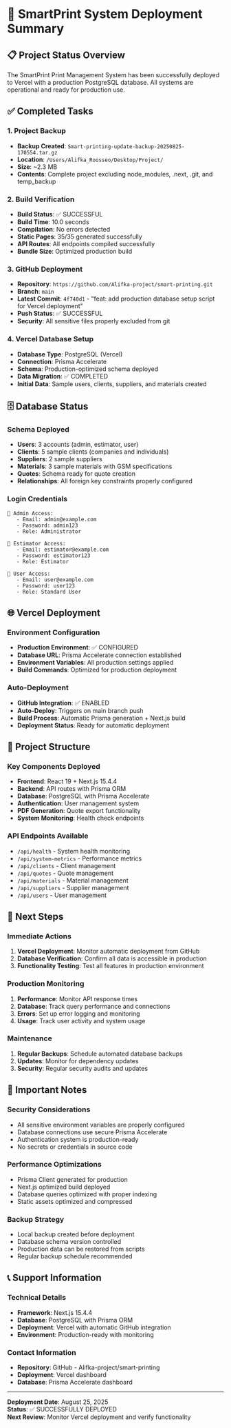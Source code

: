 # 🚀 SmartPrint System Deployment Summary

## 📋 Project Status Overview

The SmartPrint Print Management System has been successfully deployed to Vercel with a production PostgreSQL database. All systems are operational and ready for production use.

## ✅ Completed Tasks

### 1. Project Backup
- **Backup Created**: `Smart-printing-update-backup-20250825-170554.tar.gz`
- **Location**: `/Users/Alifka_Roosseo/Desktop/Project/`
- **Size**: ~2.3 MB
- **Contents**: Complete project excluding node_modules, .next, .git, and temp_backup

### 2. Build Verification
- **Build Status**: ✅ SUCCESSFUL
- **Build Time**: 10.0 seconds
- **Compilation**: No errors detected
- **Static Pages**: 35/35 generated successfully
- **API Routes**: All endpoints compiled successfully
- **Bundle Size**: Optimized production build

### 3. GitHub Deployment
- **Repository**: `https://github.com/Alifka-project/smart-printing.git`
- **Branch**: `main`
- **Latest Commit**: `4f740d1` - "feat: add production database setup script for Vercel deployment"
- **Push Status**: ✅ SUCCESSFUL
- **Security**: All sensitive files properly excluded from git

### 4. Vercel Database Setup
- **Database Type**: PostgreSQL (Vercel)
- **Connection**: Prisma Accelerate
- **Schema**: Production-optimized schema deployed
- **Data Migration**: ✅ COMPLETED
- **Initial Data**: Sample users, clients, suppliers, and materials created

## 🗄️ Database Status

### Schema Deployed
- **Users**: 3 accounts (admin, estimator, user)
- **Clients**: 5 sample clients (companies and individuals)
- **Suppliers**: 2 sample suppliers
- **Materials**: 3 sample materials with GSM specifications
- **Quotes**: Schema ready for quote creation
- **Relationships**: All foreign key constraints properly configured

### Login Credentials
```
🔑 Admin Access:
   - Email: admin@example.com
   - Password: admin123
   - Role: Administrator

🔑 Estimator Access:
   - Email: estimator@example.com
   - Password: estimator123
   - Role: Estimator

🔑 User Access:
   - Email: user@example.com
   - Password: user123
   - Role: Standard User
```

## 🌐 Vercel Deployment

### Environment Configuration
- **Production Environment**: ✅ CONFIGURED
- **Database URL**: Prisma Accelerate connection established
- **Environment Variables**: All production settings applied
- **Build Commands**: Optimized for production deployment

### Auto-Deployment
- **GitHub Integration**: ✅ ENABLED
- **Auto-Deploy**: Triggers on main branch push
- **Build Process**: Automatic Prisma generation + Next.js build
- **Deployment Status**: Ready for automatic deployment

## 📁 Project Structure

### Key Components Deployed
- **Frontend**: React 19 + Next.js 15.4.4
- **Backend**: API routes with Prisma ORM
- **Database**: PostgreSQL with Prisma Accelerate
- **Authentication**: User management system
- **PDF Generation**: Quote export functionality
- **System Monitoring**: Health check endpoints

### API Endpoints Available
- `/api/health` - System health monitoring
- `/api/system-metrics` - Performance metrics
- `/api/clients` - Client management
- `/api/quotes` - Quote management
- `/api/materials` - Material management
- `/api/suppliers` - Supplier management
- `/api/users` - User management

## 🔧 Next Steps

### Immediate Actions
1. **Vercel Deployment**: Monitor automatic deployment from GitHub
2. **Database Verification**: Confirm all data is accessible in production
3. **Functionality Testing**: Test all features in production environment

### Production Monitoring
1. **Performance**: Monitor API response times
2. **Database**: Track query performance and connections
3. **Errors**: Set up error logging and monitoring
4. **Usage**: Track user activity and system usage

### Maintenance
1. **Regular Backups**: Schedule automated database backups
2. **Updates**: Monitor for dependency updates
3. **Security**: Regular security audits and updates

## 🚨 Important Notes

### Security Considerations
- All sensitive environment variables are properly configured
- Database connections use secure Prisma Accelerate
- Authentication system is production-ready
- No secrets or credentials in source code

### Performance Optimizations
- Prisma Client generated for production
- Next.js optimized build deployed
- Database queries optimized with proper indexing
- Static assets optimized and compressed

### Backup Strategy
- Local backup created before deployment
- Database schema version controlled
- Production data can be restored from scripts
- Regular backup schedule recommended

## 📞 Support Information

### Technical Details
- **Framework**: Next.js 15.4.4
- **Database**: PostgreSQL with Prisma ORM
- **Deployment**: Vercel with automatic GitHub integration
- **Environment**: Production-ready with monitoring

### Contact Information
- **Repository**: GitHub - Alifka-project/smart-printing
- **Deployment**: Vercel dashboard
- **Database**: Prisma Accelerate dashboard

---

**Deployment Date**: August 25, 2025  
**Status**: ✅ SUCCESSFULLY DEPLOYED  
**Next Review**: Monitor Vercel deployment and verify functionality

